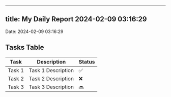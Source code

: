 
---
title: My Daily Report 2024-02-09 03:16:29
---

Date: 2024-02-09 03:16:29

## Tasks Table

| Task | Description | Status |
|------|-------------|--------|
| Task 1 | Task 1 Description | ✅ |
| Task 2 | Task 2 Description | ❌ |
| Task 3 | Task 3 Description | 🔜 |
